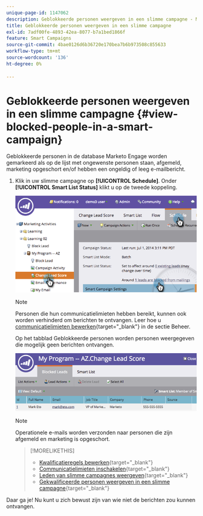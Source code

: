 ```yaml
---
unique-page-id: 1147062
description: Geblokkeerde personen weergeven in een slimme campagne - Marketo Docs - Productdocumentatie
title: Geblokkeerde personen weergeven in een slimme campagne
exl-id: 7adf00fe-4893-42ea-8077-b7a1bed1866f
feature: Smart Campaigns
source-git-commit: 4bae0126d6b36720e170bea7b6b973508c855633
workflow-type: tm+mt
source-wordcount: '136'
ht-degree: 0%

---
```


# Geblokkeerde personen weergeven in een slimme campagne {#view-blocked-people-in-a-smart-campaign}

Geblokkeerde personen in de database Marketo Engage worden gemarkeerd als op de lijst met ongewenste personen staan, afgemeld, marketing opgeschort en/of hebben een ongeldig of leeg e-mailbericht.

1. Klik in uw slimme campagne op **[!UICONTROL Schedule]**. Onder **[!UICONTROL Smart List Status]** klikt u op de tweede koppeling.

   ![](assets/image2014-9-22-16-3a47-3a38.png)

   >[!NOTE]
   >
   >Personen die hun communicatielimieten hebben bereikt, kunnen ook worden verhinderd om berichten te ontvangen. Leer hoe u [communicatielimieten bewerken](/help/marketo/product-docs/administration/email-setup/enable-communication-limits.md){target="_blank"} in de sectie Beheer.

   Op het tabblad Geblokkeerde personen worden personen weergegeven die mogelijk geen berichten ontvangen.

   ![](assets/image2014-9-22-16-3a48-3a11.png)

   >[!NOTE]
   >
   >Operationele e-mails worden verzonden naar personen die zijn afgemeld en marketing is opgeschort.

   >[!MORELIKETHIS]
   >
   >* [Kwalificatieregels bewerken](/help/marketo/product-docs/core-marketo-concepts/smart-campaigns/using-smart-campaigns/edit-qualification-rules-in-a-smart-campaign.md){target="_blank"}
   >* [Communicatielimieten inschakelen](/help/marketo/product-docs/administration/email-setup/enable-communication-limits.md){target="_blank"}
   >* [Leden van slimme campagnes weergeven](/help/marketo/product-docs/core-marketo-concepts/smart-campaigns/smart-campaign-data/view-smart-campaign-members.md){target="_blank"}
   >* [Gekwalificeerde personen weergeven in een slimme campagne](/help/marketo/product-docs/core-marketo-concepts/smart-campaigns/smart-campaign-data/view-qualified-people-in-a-smart-campaign.md){target="_blank"}

Daar ga je! Nu kunt u zich bewust zijn van wie niet de berichten zou kunnen ontvangen.
